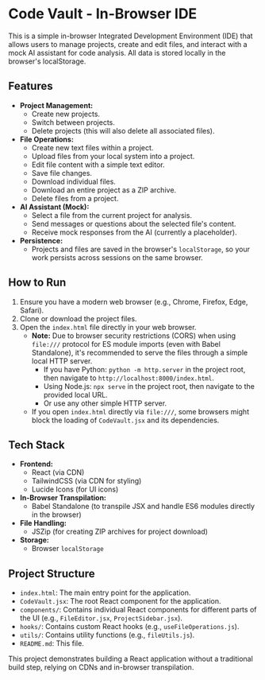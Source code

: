 # Code Vault - In-Browser IDE

This is a simple in-browser Integrated Development Environment (IDE) that allows users to manage projects, create and edit files, and interact with a mock AI assistant for code analysis. All data is stored locally in the browser's localStorage.

## Features

*   **Project Management:**
    *   Create new projects.
    *   Switch between projects.
    *   Delete projects (this will also delete all associated files).
*   **File Operations:**
    *   Create new text files within a project.
    *   Upload files from your local system into a project.
    *   Edit file content with a simple text editor.
    *   Save file changes.
    *   Download individual files.
    *   Download an entire project as a ZIP archive.
    *   Delete files from a project.
*   **AI Assistant (Mock):**
    *   Select a file from the current project for analysis.
    *   Send messages or questions about the selected file's content.
    *   Receive mock responses from the AI (currently a placeholder).
*   **Persistence:**
    *   Projects and files are saved in the browser's `localStorage`, so your work persists across sessions on the same browser.

## How to Run

1.  Ensure you have a modern web browser (e.g., Chrome, Firefox, Edge, Safari).
2.  Clone or download the project files.
3.  Open the `index.html` file directly in your web browser.
    *   **Note:** Due to browser security restrictions (CORS) when using `file:///` protocol for ES module imports (even with Babel Standalone), it's recommended to serve the files through a simple local HTTP server.
        *   If you have Python: `python -m http.server` in the project root, then navigate to `http://localhost:8000/index.html`.
        *   Using Node.js: `npx serve` in the project root, then navigate to the provided local URL.
        *   Or use any other simple HTTP server.
    *   If you open `index.html` directly via `file:///`, some browsers might block the loading of `CodeVault.jsx` and its dependencies.

## Tech Stack

*   **Frontend:**
    *   React (via CDN)
    *   TailwindCSS (via CDN for styling)
    *   Lucide Icons (for UI icons)
*   **In-Browser Transpilation:**
    *   Babel Standalone (to transpile JSX and handle ES6 modules directly in the browser)
*   **File Handling:**
    *   JSZip (for creating ZIP archives for project download)
*   **Storage:**
    *   Browser `localStorage`

## Project Structure

*   `index.html`: The main entry point for the application.
*   `CodeVault.jsx`: The root React component for the application.
*   `components/`: Contains individual React components for different parts of the UI (e.g., `FileEditor.jsx`, `ProjectSidebar.jsx`).
*   `hooks/`: Contains custom React hooks (e.g., `useFileOperations.js`).
*   `utils/`: Contains utility functions (e.g., `fileUtils.js`).
*   `README.md`: This file.

This project demonstrates building a React application without a traditional build step, relying on CDNs and in-browser transpilation.
